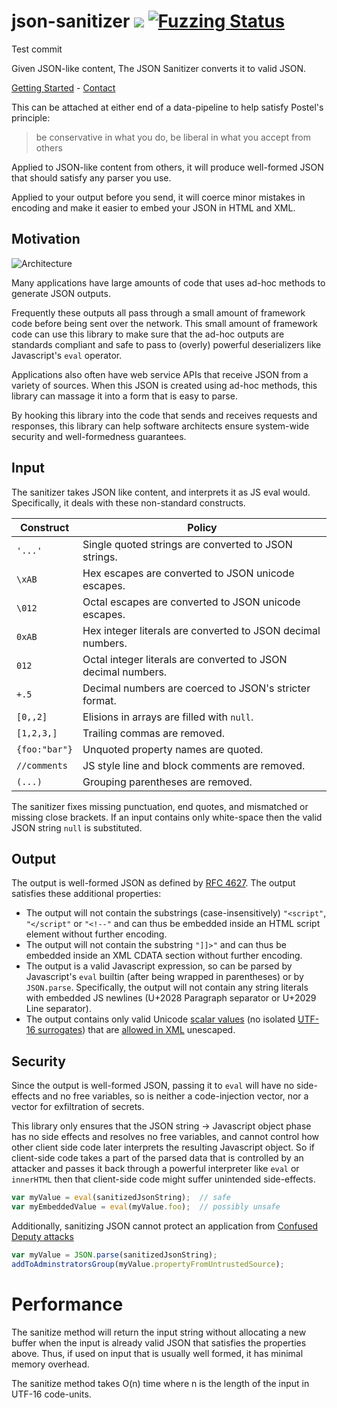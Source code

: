 # json-sanitizer [<img src="https://travis-ci.org/OWASP/json-sanitizer.svg">](https://travis-ci.org/OWASP/json-sanitizer) [![Fuzzing Status](https://oss-fuzz-build-logs.storage.googleapis.com/badges/json-sanitizer.svg)](https://bugs.chromium.org/p/oss-fuzz/issues/list?sort=-opened&can=1&q=proj:json-sanitizer)

Test commit

Given JSON-like content, The JSON Sanitizer converts it to valid JSON.

[Getting Started](https://github.com/OWASP/json-sanitizer/blob/master/docs/getting_started.md) - [Contact](https://github.com/OWASP/json-sanitizer/blob/master/docs/contact.md)

This can be attached at either end of a data-pipeline to help satisfy
Postel's principle:

> be conservative in what you do, be liberal in what you accept from others

Applied to JSON-like content from others, it will produce well-formed JSON
that should satisfy any parser you use.

Applied to your output before you send, it will coerce minor mistakes in
encoding and make it easier to embed your JSON in HTML and XML.


## Motivation

![Architecture](https://github.com/OWASP/json-sanitizer/blob/master/docs/JSON-Sanitizer-Arch.png)

Many applications have large amounts of code that uses ad-hoc methods
to generate JSON outputs.

Frequently these outputs all pass through a small amount of framework
code before being sent over the network.  This small amount of
framework code can use this library to make sure that the ad-hoc
outputs are standards compliant and safe to pass to (overly) powerful
deserializers like Javascript's `eval` operator.

Applications also often have web service APIs that receive JSON from a
variety of sources.  When this JSON is created using ad-hoc methods,
this library can massage it into a form that is easy to parse.

By hooking this library into the code that sends and receives requests
and responses, this library can help software architects ensure
system-wide security and well-formedness guarantees.


## Input

The sanitizer takes JSON like content, and interprets it as JS eval would.
Specifically, it deals with these non-standard constructs.

| Construct     | Policy                                                        |
|---------------|---------------------------------------------------------------|
| `'...'`       | Single quoted strings are converted to JSON strings.          |
| `\xAB`        | Hex escapes are converted to JSON unicode escapes.            |
| `\012`        | Octal escapes are converted to JSON unicode escapes.          |
| `0xAB`        | Hex integer literals are converted to JSON decimal numbers.   |
| `012`         | Octal integer literals are converted to JSON decimal numbers. |
| `+.5`         | Decimal numbers are coerced to JSON's stricter format.        |
| `[0,,2]`      | Elisions in arrays are filled with `null`.                    |
| `[1,2,3,]`    | Trailing commas are removed.                                  |
| `{foo:"bar"}` | Unquoted property names are quoted.                           |
| `//comments`  | JS style line and block comments are removed.                 |
| `(...)`       | Grouping parentheses are removed.                             |

The sanitizer fixes missing punctuation, end quotes, and mismatched or
missing close brackets.  If an input contains only white-space then
the valid JSON string `null` is substituted.


## Output

The output is well-formed JSON as defined by
[RFC 4627](http://www.ietf.org/rfc/rfc4627.txt).
The output satisfies these additional properties:

 * The output will not contain the substrings (case-insensitively) `"<script"`, `"</script"` or `"<!--"` and can thus be embedded inside an HTML script element without further encoding.
 * The output will not contain the substring `"]]>"` and can thus be embedded inside an XML CDATA section without further encoding.
 * The output is a valid Javascript expression, so can be parsed by Javascript's `eval` builtin (after being wrapped in parentheses) or by `JSON.parse`.  Specifically, the output will not contain any string literals with embedded JS newlines (U+2028 Paragraph separator or U+2029 Line separator).
 * The output contains only valid Unicode [scalar values](http://www.unicode.org/glossary/#unicode_scalar_value) (no isolated [UTF-16 surrogates](http://www.unicode.org/glossary/#surrogate_pair)) that are [allowed in XML](http://www.w3.org/TR/xml/#charsets) unescaped.


## Security

Since the output is well-formed JSON, passing it to `eval` will
have no side-effects and no free variables, so is neither a code-injection
vector, nor a vector for exfiltration of secrets.

This library only ensures that the JSON string → Javascript object
phase has no side effects and resolves no free variables, and cannot
control how other client side code later interprets the resulting
Javascript object.  So if client-side code takes a part of the parsed
data that is controlled by an attacker and passes it back through a
powerful interpreter like `eval` or `innerHTML` then that client-side
code might suffer unintended side-effects.

```JavaScript
var myValue = eval(sanitizedJsonString);  // safe
var myEmbeddedValue = eval(myValue.foo);  // possibly unsafe
```

Additionally, sanitizing JSON cannot protect an application from
[Confused Deputy attacks](http://en.wikipedia.org/wiki/Confused_deputy_problem)

```JavaScript
var myValue = JSON.parse(sanitizedJsonString);
addToAdminstratorsGroup(myValue.propertyFromUntrustedSource);
```

# Performance

The sanitize method will return the input string without allocating a new
buffer when the input is already valid JSON that satisfies the properties
above.  Thus, if used on input that is usually well formed, it has minimal
memory overhead.

The sanitize method takes O(n) time where n is the length of the input
in UTF-16 code-units.
